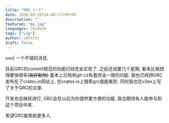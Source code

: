 ```yaml
---
title: "GRC (一)"
date: 2020-09-26T14:49:17+08:00
description: ""
featured: "me.jpg"
languages: Chinese
tags: ["Log"]
author: sdttttt
draft: false
---
```


ooo! 一个不错的消息.

目前GRC的commit规范的功能已经完全实现了.
之前还说要几个星期, 看来比我想得要快很多~~(我好勤勉)~~
基本上已经和git-cz有着完全一致的功能.
我也已经把GRC发布在了crates.io网站上.
在crates.io上搜索grc就能看到.
同时我也在v2ex上写了关于GRC的文章.

开发也会继续进行, GRC会在以后为你提供更方便的功能.
我也期待有人能参与到这个项目中来.

希望GRC能帮助更多人.
